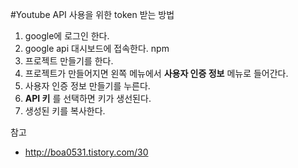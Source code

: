 #Youtube API 사용을 위한 token 받는 방법


1. google에 로그인 한다.
2. google api 대시보드에 접속한다. npm
3. 프로젝트 만들기를 한다.
4. 프로젝트가 만들어지면 왼쪽 메뉴에서 **사용자 인증 정보** 메뉴로 들어간다.
5. 사용자 인증 정보 만들기를 누른다.
6. **API 키** 를 선택하면 키가 생선된다.
7. 생성된 키를 복사한다.

참고
- http://boa0531.tistory.com/30